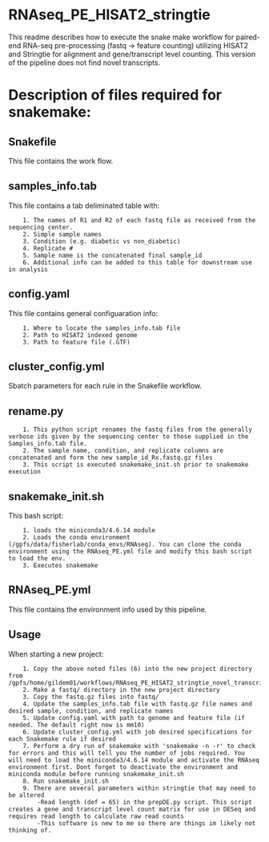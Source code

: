 # RNAseq_PE_HISAT2_stringtie
This readme describes how to execute the snake make workflow for paired-end RNA-seq pre-processing (fastq -> feature counting) utilizing HISAT2 and Stringtie for alignment and gene/transcript
level counting. This version of the pipeline does not find novel transcripts.

# Description of files required for snakemake:

## Snakefile
This file contains the work flow.
## samples_info.tab 
This file contains a tab deliminated table with:

		1. The names of R1 and R2 of each fastq file as received from the sequencing center. 
		2. Simple sample names
		3. Condition (e.g. diabetic vs non_diabetic)
		4. Replicate #
		5. Sample name is the concatenated final sample_id 
		6. Additional info can be added to this table for downstream use in analysis
## config.yaml
This file contains general configuaration info:

		1. Where to locate the samples_info.tab file
		2. Path to HISAT2 indexed genome
		3. Path to feature file (.GTF)
## cluster_config.yml
Sbatch parameters for each rule in the Snakefile workflow.
## rename.py
		1. This python script renames the fastq files from the generally verbose ids given by the sequencing center to those supplied in the Samples_info.tab file.
		2. The sample name, condition, and replicate columns are concatenated and form the new sample_id_Rx.fastq.gz files
		3. This script is executed snakemake_init.sh prior to snakemake execution
## snakemake_init.sh
This bash script:

		1. loads the miniconda3/4.6.14 module
		2. Loads the conda environment (/gpfs/data/fisherlab/conda_envs/RNAseq). You can clone the conda environment using the RNAseq_PE.yml file and modify this bash script to load the env.
		3. Executes snakemake
## RNAseq_PE.yml
This file contains the environment info used by this pipeline. 

## Usage
When starting a new project:

		1. Copy the above noted files (6) into the new project directory from /gpfs/home/gildem01/workflows/RNAseq_PE_HISAT2_stringtie_novel_transcripts/
		2. Make a fastq/ directory in the new project directory
		3. Copy the fastq.gz files into fastq/ 
		4. Update the samples_info.tab file with fastq.gz file names and desired sample, condition, and replicate names
		5. Update config.yaml with path to genome and feature file (if needed. The default right now is mm10)
		6. Update cluster_config.yml with job desired specifications for each Snakemake rule if desired
		7. Perform a dry run of snakemake with 'snakemake -n -r' to check for errors and this will tell you the number of jobs required. You will need to load the miniconda3/4.6.14 module and activate the RNAseq environment first. Dont forget to deactivate the environment and miniconda module before running snakemake_init.sh
		8. Run snakemake_init.sh
		9. There are several parameters within stringtie that may need to be altered
			-Read length (def = 65) in the prepDE.py script. This script creates a gene and transcript level count matrix for use in DESeq and requires read length to calculate raw read counts
			-This software is new to me so there are things im likely not thinking of.


